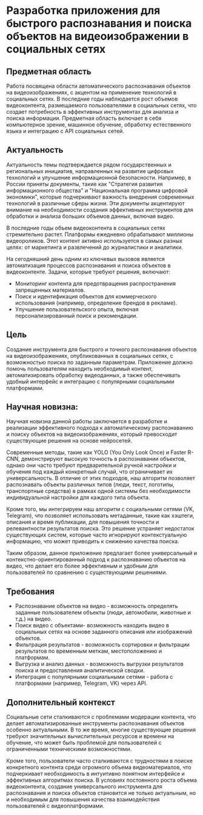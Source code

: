 # Разработка приложения для быстрого распознавания и поиска объектов на видеоизображении в социальных сетях

## Предметная область

Работа посвящена области автоматического распознавания объектов на видеоизображениях, с акцентом на применение технологий в социальных сетях. В последние годы наблюдается рост объемов видеоконтента, размещаемого пользователями в социальных сетях, что создает потребность в эффективных инструментах для анализа и поиска информации. Предметная область включает в себя компьютерное зрение, машинное обучение, обработку естественного языка и интеграцию с API социальных сетей.

## Актуальность

Актуальность темы подтверждается рядом государственных и региональных инициатив, направленных на развитие цифровых технологий и улучшение информационной безопасности. Например, в России приняты документы, такие как "Стратегия развития информационного общества" и "Национальная программа цифровой экономики", которые подчеркивают важность внедрения современных технологий в различные сферы жизни. Эти документы акцентируют внимание на необходимости создания эффективных инструментов для обработки и анализа больших объемов данных, включая видео.

В последние годы объем видеоконтента в социальных сетях стремительно растет. Платформы ежедневно обрабатывают миллионы видеороликов. Этот контент активно используется в самых разных целях: от маркетинга и развлечений до журналистики и аналитики.

На сегодняшний день одним из ключевых вызовов является автоматизация процессов распознавания и поиска объектов в видеоконтенте. Задачи, которые требуют решения, включают:

- Мониторинг контента для предотвращения распространения запрещенных материалов.
- Поиск и идентификация объектов для коммерческого использования (например, определение брендов в рекламе).
- Улучшение пользовательского опыта, включая персонализированный поиск и рекомендации.

## Цель

Создание инструмента для быстрого и точного распознавания объектов на видеоизображениях, опубликованных в социальных сетях, с возможностью поиска по заданным параметрам. Приложение должно помочь пользователям находить необходимый контент, автоматизировать обработку видеоданных, а также обеспечивать удобный интерфейс и интеграцию с популярными социальными платформами.

## Научная новизна:

Научная новизна данной работы заключается в разработке и реализации эффективного подхода к автоматическому распознаванию и поиску объектов на видеоизображениях, который превосходит существующие решения на основе нейросетей.

Современные методы, такие как YOLO (You Only Look Once) и Faster R-CNN, демонстрируют высокую точность в распознавании объектов, однако они часто требуют предварительной ручной настройки и обучения под каждый конкретный случай, что ограничивает их универсальность. В отличие от этих подходов, наш алгоритм позволяет распознавать объекты различных типов (люди, текст, логотипы, транспортные средства) в рамках одной системы без необходимости индивидуальной настройки для каждого типа объекта.

Кроме того, мы интегрируем наш алгоритм с социальными сетями (VK, Telegram), что позволяет использовать метаданные, такие как хэштеги, описания и время публикации, для повышения точности и релевантности результатов поиска. Это решение устраняет недостаток существующих систем, которые часто игнорируют контекстуальную информацию, что может приводить к снижению качества поиска.

Таким образом, данное приложение предлагает более универсальный и контекстно-ориентированный подход к распознаванию объектов на видео, что делает его более эффективным и удобным для пользователей по сравнению с существующими решениями.

## Требования

- Распознавание объектов на видео - возможность определять заданные пользователем объекты (люди, автомобили, животные и т.д.) на видео.
- Поиск видео с объектами- возможность находить видео в социальных сетях на основе заданного описания или изображений объектов.
- Фильтрация результатов - возможность сортировки и фильтрации результатов по временным меткам, местоположению и платформам.
- Выгрузка и анализ данных - возможность выгрузки результатов поиска и предоставления аналитической сводки.
- Интеграция с популярными социальными сетями - работа с платформами (например, Telegram, VK) через API.

## Дополнительный контекст 

Социальные сети сталкиваются с проблемами модерации контента, что делает автоматизированные инструменты распознавания объектов особенно актуальными. В то же время, многие существующие решения требуют значительных вычислительных ресурсов и времени на обучение, что может быть проблемой для пользователей с ограниченными техническими возможностями.

Кроме того, пользователи часто сталкиваются с трудностями в поиске конкретного контента среди огромного объема видеоматериалов, что подчеркивает необходимость в интуитивно понятном интерфейсе и эффективных алгоритмах поиска. В условиях постоянного роста объема видеоконтента, создание универсального инструмента для распознавания и поиска объектов становится не только актуальным, но и необходимым для повышения качества взаимодействия пользователей с видеоплатформами.